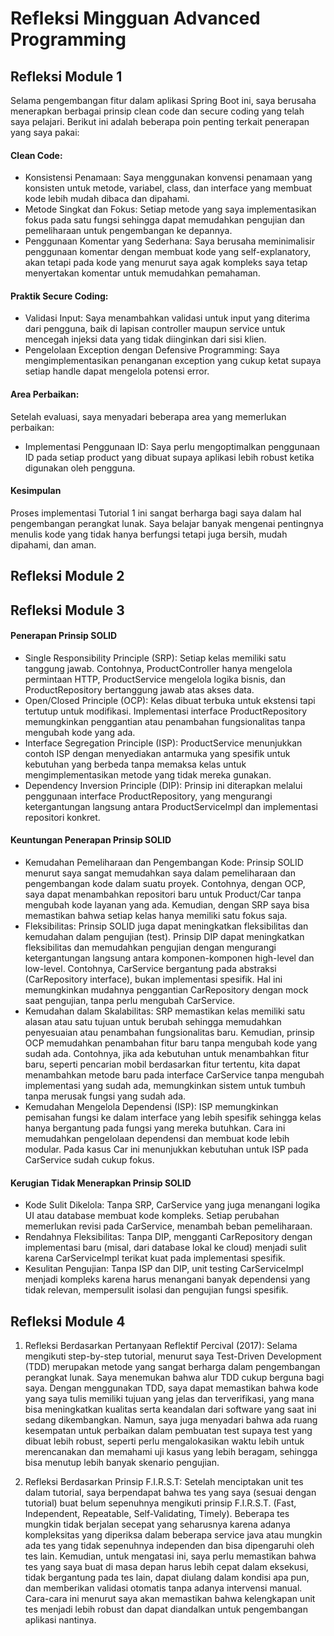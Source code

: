 # Refleksi Mingguan Advanced Programming

## Refleksi Module 1
Selama pengembangan fitur  dalam aplikasi Spring Boot ini, saya berusaha menerapkan berbagai prinsip clean code dan secure coding yang telah saya pelajari. Berikut ini adalah beberapa poin penting terkait penerapan yang saya pakai:

#### Clean Code:
- Konsistensi Penamaan: Saya menggunakan konvensi penamaan yang konsisten untuk metode, variabel, class, dan interface yang membuat kode lebih mudah dibaca dan dipahami.
- Metode Singkat dan Fokus: Setiap metode yang saya implementasikan fokus pada satu fungsi sehingga dapat memudahkan pengujian dan pemeliharaan untuk pengembangan ke depannya.
- Penggunaan Komentar yang Sederhana: Saya berusaha meminimalisir penggunaan komentar dengan membuat kode yang self-explanatory, akan tetapi pada kode yang menurut saya agak kompleks saya tetap menyertakan komentar untuk memudahkan pemahaman.


#### Praktik Secure Coding:
- Validasi Input: Saya menambahkan validasi untuk input yang diterima dari pengguna, baik di lapisan controller maupun service untuk mencegah injeksi data yang tidak diinginkan dari sisi klien.
- Pengelolaan Exception dengan Defensive Programming: Saya mengimplementasikan penanganan exception yang cukup ketat supaya setiap handle dapat mengelola potensi error.

#### Area Perbaikan:
Setelah evaluasi, saya menyadari beberapa area yang memerlukan perbaikan:

- Implementasi Penggunaan ID: Saya perlu mengoptimalkan penggunaan ID pada setiap product yang dibuat supaya aplikasi lebih robust ketika digunakan oleh pengguna.


#### Kesimpulan
Proses implementasi Tutorial 1 ini  sangat berharga bagi saya dalam hal pengembangan perangkat lunak. Saya belajar banyak mengenai pentingnya menulis kode yang tidak hanya berfungsi tetapi juga bersih, mudah dipahami, dan aman. 

## Refleksi Module 2

## Refleksi Module 3

#### Penerapan Prinsip SOLID

- Single Responsibility Principle (SRP): Setiap kelas memiliki satu tanggung jawab. Contohnya, ProductController hanya mengelola permintaan HTTP, ProductService mengelola logika bisnis, dan ProductRepository bertanggung jawab atas akses data.
- Open/Closed Principle (OCP): Kelas dibuat terbuka untuk ekstensi tapi tertutup untuk modifikasi. Implementasi interface ProductRepository memungkinkan penggantian atau penambahan fungsionalitas tanpa mengubah kode yang ada.
- Interface Segregation Principle (ISP): ProductService menunjukkan contoh ISP dengan menyediakan antarmuka yang spesifik untuk kebutuhan yang berbeda tanpa memaksa kelas untuk mengimplementasikan metode yang tidak mereka gunakan.
- Dependency Inversion Principle (DIP): Prinsip ini diterapkan melalui penggunaan interface ProductRepository, yang mengurangi ketergantungan langsung antara ProductServiceImpl dan implementasi repositori konkret.

 #### Keuntungan Penerapan Prinsip SOLID

- Kemudahan Pemeliharaan dan Pengembangan Kode: Prinsip SOLID menurut saya sangat memudahkan saya dalam pemeliharaan dan pengembangan kode dalam suatu proyek. Contohnya, dengan OCP, saya dapat menambahkan repositori baru untuk Product/Car tanpa mengubah kode layanan yang ada. Kemudian, dengan SRP saya bisa memastikan bahwa setiap kelas hanya memiliki satu fokus saja.
- Fleksibilitas: Prinsip SOLID juga dapat meningkatkan fleksibilitas dan kemudahan dalam pengujian (test). Prinsip DIP dapat meningkatkan fleksibilitas dan memudahkan pengujian dengan mengurangi ketergantungan langsung antara komponen-komponen high-level dan low-level. Contohnya, CarService bergantung pada abstraksi (CarRepository interface), bukan implementasi spesifik. Hal ini memungkinkan mudahnya penggantian CarRepository dengan mock saat pengujian, tanpa perlu mengubah CarService.
- Kemudahan dalam Skalabilitas: SRP memastikan kelas memiliki satu alasan atau satu tujuan untuk berubah sehingga memudahkan penyesuaian atau penambahan fungsionalitas baru. Kemudian, prinsip OCP memudahkan penambahan fitur baru tanpa mengubah kode yang sudah ada. Contohnya, jika ada kebutuhan untuk menambahkan fitur baru, seperti pencarian mobil berdasarkan fitur tertentu, kita dapat menambahkan metode baru pada interface CarService tanpa mengubah implementasi yang sudah ada, memungkinkan sistem untuk tumbuh tanpa merusak fungsi yang sudah ada.
- Kemudahan Mengelola Dependensi (ISP): ISP memungkinkan pemisahan fungsi ke dalam interface yang lebih spesifik sehingga kelas hanya bergantung pada fungsi yang mereka butuhkan. Cara ini memudahkan pengelolaan dependensi dan membuat kode lebih modular. Pada kasus Car ini menunjukkan kebutuhan untuk ISP pada CarService sudah cukup fokus.

#### Kerugian Tidak Menerapkan Prinsip SOLID

- Kode Sulit Dikelola: Tanpa SRP, CarService yang juga menangani logika UI atau database membuat kode kompleks. Setiap perubahan memerlukan revisi pada CarService, menambah beban pemeliharaan.
- Rendahnya Fleksibilitas: Tanpa DIP, mengganti CarRepository dengan implementasi baru (misal, dari database lokal ke cloud) menjadi sulit karena CarServiceImpl terikat kuat pada implementasi spesifik.
- Kesulitan Pengujian: Tanpa ISP dan DIP, unit testing CarServiceImpl menjadi kompleks karena harus menangani banyak dependensi yang tidak relevan, mempersulit isolasi dan pengujian fungsi spesifik.

## Refleksi Module 4

1. Refleksi Berdasarkan Pertanyaan Reflektif Percival (2017):
Selama mengikuti step-by-step tutorial, menurut saya Test-Driven Development (TDD) merupakan metode yang sangat berharga dalam pengembangan perangkat lunak. Saya menemukan bahwa alur TDD cukup berguna bagi saya. Dengan menggunakan TDD, saya dapat memastikan bahwa kode yang saya tulis memiliki tujuan yang jelas dan terverifikasi, yang mana bisa meningkatkan kualitas serta keandalan dari software yang saat ini sedang dikembangkan. Namun, saya juga menyadari bahwa ada ruang kesempatan untuk perbaikan dalam pembuatan test supaya test yang dibuat lebih robust, seperti perlu mengalokasikan waktu lebih untuk merencanakan dan memahami uji kasus yang lebih beragam, sehingga bisa menutup lebih banyak skenario pengujian. 

2. Refleksi Berdasarkan Prinsip F.I.R.S.T:
Setelah menciptakan unit tes dalam tutorial, saya berpendapat bahwa tes yang saya (sesuai dengan tutorial) buat belum sepenuhnya mengikuti prinsip F.I.R.S.T. (Fast, Independent, Repeatable, Self-Validating, Timely). Beberapa tes mungkin tidak berjalan secepat yang seharusnya karena adanya kompleksitas yang diperiksa dalam beberapa service java atau mungkin ada tes yang tidak sepenuhnya independen dan bisa dipengaruhi oleh tes lain. Kemudian, untuk mengatasi ini, saya perlu memastikan bahwa tes yang saya buat di masa depan harus lebih cepat dalam eksekusi, tidak bergantung pada tes lain, dapat diulang dalam kondisi apa pun, dan memberikan validasi otomatis tanpa adanya intervensi manual. Cara-cara ini menurut saya akan memastikan bahwa kelengkapan unit tes menjadi lebih robust dan dapat diandalkan untuk pengembangan aplikasi nantinya.

